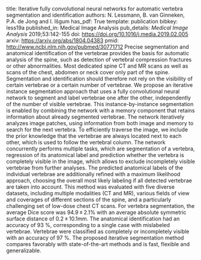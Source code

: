 title: Iterative fully convolutional neural networks for automatic vertebra segmentation and identification
authors: N. Lessmann, B. van Ginneken, P.A. de Jong and I. Išgum
has_pdf: True
template: publication
bibkey: less19a
published_in: Medical Image Analysis
pub_details: <i>Medical Image Analysis</i> 2019;53:142-155
doi: https://doi.org/10.1016/j.media.2019.02.005
arxiv: https://arxiv.org/abs/1804.04383
pmid: http://www.ncbi.nlm.nih.gov/pubmed/30771712
Precise segmentation and anatomical identification of the vertebrae provides the basis for automatic analysis of the spine, such as detection of vertebral compression fractures or other abnormalities. Most dedicated spine CT and MR scans as well as scans of the chest, abdomen or neck cover only part of the spine. Segmentation and identification should therefore not rely on the visibility of certain vertebrae or a certain number of vertebrae. We propose an iterative instance segmentation approach that uses a fully convolutional neural network to segment and label vertebrae one after the other, independently of the number of visible vertebrae. This instance-by-instance segmentation is enabled by combining the network with a memory component that retains information about already segmented vertebrae. The network iteratively analyzes image patches, using information from both image and memory to search for the next vertebra. To efficiently traverse the image, we include the prior knowledge that the vertebrae are always located next to each other, which is used to follow the vertebral column. The network concurrently performs multiple tasks, which are segmentation of a vertebra, regression of its anatomical label and prediction whether the vertebra is completely visible in the image, which allows to exclude incompletely visible vertebrae from further analyses. The predicted anatomical labels of the individual vertebrae are additionally refined with a maximum likelihood approach, choosing the overall most likely labeling if all detected vertebrae are taken into account. This method was evaluated with five diverse datasets, including multiple modalities (CT and MR), various fields of view and coverages of different sections of the spine, and a particularly challenging set of low-dose chest CT scans. For vertebra segmentation, the average Dice score was 94.9 ± 2.1% with an average absolute symmetric surface distance of 0.2 ± 10.1mm. The anatomical identification had an accuracy of 93 %, corresponding to a single case with mislabeled vertebrae. Vertebrae were classified as completely or incompletely visible with an accuracy of 97 %. The proposed iterative segmentation method compares favorably with state-of-the-art methods and is fast, flexible and generalizable.

